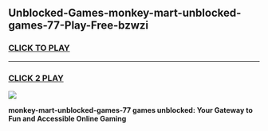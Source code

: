
## Unblocked-Games-monkey-mart-unblocked-games-77-Play-Free-bzwzi
<h3>
<a href="https://premium76.site?title=monkey-mart-unblocked-games-77&ref=09A">CLICK TO PLAY</a></h3>
<hr>

<h3>
<a href="https://premium76.site?title=monkey-mart-unblocked-games-77&ref=09A">CLICK 2 PLAY</a>
  
</h3>

<a href="https://premium76.site?title=monkey-mart-unblocked-games-77&ref=09A"><img src="https://clearcache.store/games.png"></a>


**monkey-mart-unblocked-games-77 games unblocked: Your Gateway to Fun and Accessible Online Gaming**
